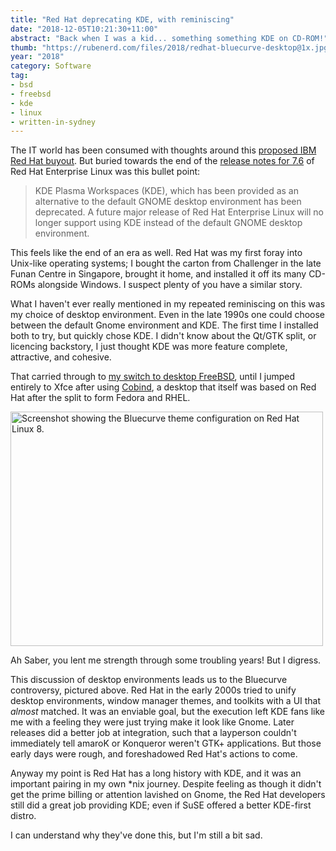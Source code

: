 ```yaml
---
title: "Red Hat deprecating KDE, with reminiscing"
date: "2018-12-05T10:21:30+11:00"
abstract: "Back when I was a kid... something something KDE on CD-ROM!"
thumb: "https://rubenerd.com/files/2018/redhat-bluecurve-desktop@1x.jpg"
year: "2018"
category: Software
tag:
- bsd
- freebsd
- kde
- linux
- written-in-sydney
---
```

The IT world has been consumed with thoughts around this [proposed IBM Red Hat buyout]. But buried towards the end of the [release notes for 7.6] of Red Hat Enterprise Linux was this bullet point:

> KDE Plasma Workspaces (KDE), which has been provided as an alternative to the default GNOME desktop environment has been deprecated. A future major release of Red Hat Enterprise Linux will no longer support using KDE instead of the default GNOME desktop environment.

This feels like the end of an era as well. Red Hat was my first foray into Unix-like operating systems; I bought the carton from Challenger in the late Funan Centre in Singapore, brought it home, and installed it off its many CD-ROMs alongside Windows. I suspect plenty of you have a similar story.

What I haven't ever really mentioned in my repeated reminiscing on this was my choice of desktop environment. Even in the late 1990s one could choose between the default Gnome environment and KDE. The first time I installed both to try, but quickly chose KDE. I didn't know about the Qt/GTK split, or licencing backstory, I just thought KDE was more feature complete, attractive, and cohesive.

That carried through to [my switch to desktop FreeBSD], until I jumped entirely to Xfce after using [Cobind], a desktop that itself was based on Red Hat after the split to form Fedora and RHEL.

<p><img src="https://rubenerd.com/files/2018/redhat-bluecurve-desktop@1x.jpg" srcset="https://rubenerd.com/files/2018/redhat-bluecurve-desktop@1x.jpg 1x, https://rubenerd.com/files/2018/redhat-bluecurve-desktop@2x.jpg 2x" alt="Screenshot showing the Bluecurve theme configuration on Red Hat Linux 8." style="width:500px; height:375px;" /></p>

Ah Saber, you lent me strength through some troubling years! But I digress.

This discussion of desktop environments leads us to the Bluecurve controversy, pictured above. Red Hat in the early 2000s tried to unify desktop environments, window manager themes, and toolkits with a UI that *almost* matched. It was an enviable goal, but the execution left KDE fans like me with a feeling they were just trying make it look like Gnome. Later releases did a better job at integration, such that a layperson couldn't immediately tell amaroK or Konqueror weren't GTK+ applications. But those early days were rough, and foreshadowed Red Hat's actions to come.

Anyway my point is Red Hat has a long history with KDE, and it was an important pairing in my own \*nix journey. Despite feeling as though it didn't get the prime billing or attention lavished on Gnome, the Red Hat developers still did a great job providing KDE; even if SuSE offered a better KDE-first distro.

I can understand why they've done this, but I'm still a bit sad.

[my switch to desktop FreeBSD]: https://rubenerd.com/haruhi-suzumiya-on-freebsd/
[proposed IBM Red Hat buyout]: https://rubenerd.com/ibm-plans-to-buy-red-hat/
[Cobind]: https://rubenerd.com/p1191/
[release notes for 7.6]: https://access.redhat.com/documentation/en-us/red_hat_enterprise_linux/7/html-single/7.6_release_notes/

